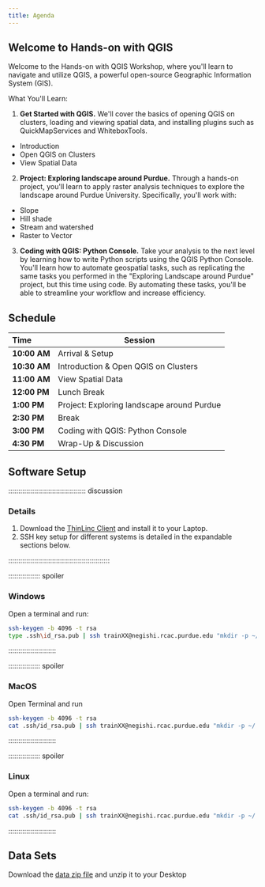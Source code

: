 ```yaml
---
title: Agenda
---
```


Welcome to Hands-on with QGIS
---

Welcome to the Hands-on with QGIS Workshop, where you'll learn to navigate and utilize QGIS, a powerful open-source Geographic Information System (GIS).

What You'll Learn:

1. **Get Started with QGIS.** We'll cover the basics of opening QGIS on clusters, loading and viewing spatial data, and installing plugins such as QuickMapServices and WhiteboxTools.
  * Introduction
  * Open QGIS on Clusters
  * View Spatial Data

2. **Project: 	Exploring landscape around Purdue.** Through a hands-on project, you'll learn to apply raster analysis techniques to explore the landscape around Purdue University. Specifically, you'll work with: 
  * Slope
  * Hill shade
  * Stream and watershed
  * Raster to Vector

3. **Coding with QGIS: Python Console.** Take your analysis to the next level by learning how to write Python scripts using the QGIS Python Console. You'll learn how to automate geospatial tasks, such as replicating the same tasks you performed in the "Exploring Landscape around Purdue" project, but this time using code. By automating these tasks, you'll be able to streamline your workflow and increase efficiency.

## Schedule

| **Time**  | **Session**  |
|:---|-------------|
| **10:00 AM** | Arrival & Setup  |
| **10:30 AM** | Introduction & Open QGIS on Clusters |
| **11:00 AM** | View Spatial Data |
| **12:00 PM** | Lunch Break |
| **1:00 PM** | Project: 	Exploring landscape around Purdue |
| **2:30 PM** | Break |
| **3:00 PM** | Coding with QGIS: Python Console |
| **4:30 PM** | Wrap-Up & Discussion |


## Software Setup

::::::::::::::::::::::::::::::::::::::: discussion

### Details

1. Download the [ThinLinc Client](https://www.cendio.com/thinlinc/download/) and install it to your Laptop.
2. SSH key setup for different systems is detailed in the expandable sections below.

:::::::::::::::::::::::::::::::::::::::::::::::::::

:::::::::::::::: spoiler

### Windows

Open a terminal and run:

```sh
ssh-keygen -b 4096 -t rsa
type .ssh\id_rsa.pub | ssh trainXX@negishi.rcac.purdue.edu "mkdir -p ~/.ssh; cat >> ~/.ssh/authorized_keys"
```

::::::::::::::::::::::::

:::::::::::::::: spoiler

### MacOS

Open Terminal and run
```sh
ssh-keygen -b 4096 -t rsa
cat .ssh/id_rsa.pub | ssh trainXX@negishi.rcac.purdue.edu "mkdir -p ~/.ssh; cat >> ~/.ssh/authorized_keys"
```

::::::::::::::::::::::::


:::::::::::::::: spoiler

### Linux

Open a terminal and run:
```sh
ssh-keygen -b 4096 -t rsa
cat .ssh/id_rsa.pub | ssh trainXX@negishi.rcac.purdue.edu "mkdir -p ~/.ssh; cat >> ~/.ssh/authorized_keys"
```

::::::::::::::::::::::::


## Data Sets

<!--
FIXME: place any data you want learners to use in `episodes/data` and then use
       a relative link ( [data zip file](data/lesson-data.zip) ) to provide a
       link to it, replacing the example.com link.
-->
Download the [data zip file](https://example.com/FIXME) and unzip it to your Desktop
